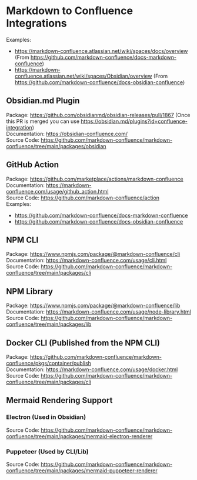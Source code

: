 # Markdown to Confluence Integrations

Examples:
- https://markdown-confluence.atlassian.net/wiki/spaces/docs/overview (From https://github.com/markdown-confluence/docs-markdown-confluence)
- https://markdown-confluence.atlassian.net/wiki/spaces/Obsidian/overview (From https://github.com/markdown-confluence/docs-obsidian-confluence)

## Obsidian.md Plugin
Package: https://github.com/obsidianmd/obsidian-releases/pull/1867 (Once this PR is merged you can use https://obsidian.md/plugins?id=confluence-integration)  
Documentation: https://obsidian-confluence.com/  
Source Code: https://github.com/markdown-confluence/markdown-confluence/tree/main/packages/obsidian

## GitHub Action
Package: https://github.com/marketplace/actions/markdown-confluence  
Documentation: https://markdown-confluence.com/usage/github_action.html  
Source Code: https://github.com/markdown-confluence/action  
Examples:
- https://github.com/markdown-confluence/docs-markdown-confluence
- https://github.com/markdown-confluence/docs-obsidian-confluence

## NPM CLI 
Package: https://www.npmjs.com/package/@markdown-confluence/cli  
Documentation: https://markdown-confluence.com/usage/cli.html  
Source Code: https://github.com/markdown-confluence/markdown-confluence/tree/main/packages/cli

## NPM Library 
Package: https://www.npmjs.com/package/@markdown-confluence/lib  
Documentation: https://markdown-confluence.com/usage/node-library.html  
Source Code: https://github.com/markdown-confluence/markdown-confluence/tree/main/packages/lib

## Docker CLI (Published from the NPM CLI)
Package: https://github.com/markdown-confluence/markdown-confluence/pkgs/container/publish  
Documentation: https://markdown-confluence.com/usage/docker.html  
Source Code: https://github.com/markdown-confluence/markdown-confluence/tree/main/packages/cli

## Mermaid Rendering Support
### Electron (Used in Obsidian) 
Source Code: https://github.com/markdown-confluence/markdown-confluence/tree/main/packages/mermaid-electron-renderer

### Puppeteer (Used by CLI/Lib)
Source Code: https://github.com/markdown-confluence/markdown-confluence/tree/main/packages/mermaid-puppeteer-renderer
